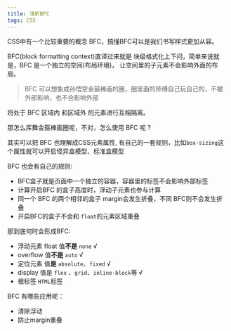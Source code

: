 ```yaml
---
title: 浅析BFC
tags: CSS
---
```


CSS中有一个比较重要的概念 BFC，搞懂BFC可以是我们书写样式更加从容。

BFC(block formatting context)直译过来就是 块级格式化上下问，简单来说就是，BFC 是一个独立的空间(布局环境)， 让空间里的子元素不会影响外面的布局。

> BFC 可以想象成孙悟空金箍棒画的圈，圈里面的师傅自己玩自己的，不被外部影响，也不会影响外部

将处于 BFC 区域内 和区域外 的元素进行互相隔离。 

那怎么挥舞金箍棒画圈呢，不对，怎么使用 BFC 呢 ?

其实可以把 BFC 也理解成CSS元素属性, 有自己的一套规则，比如`box-sizing`这个属性就可以开启怪异盒模型、标准盒模型



BFC 也会有自己的规则:

- BFC盒子就是页面中一个独立的容器，容器里的标签不会影响外部标签
- 计算开启BFC 的盒子高度时，浮动子元素也参与计算
- 同一个 BFC 的两个相邻的盒子 margin会发生折叠，不同 BFC则不会发生折叠
- 开启BFC的盒子不会和 `float`的元素区域重叠

那到底何时会形成BFC: 

- 浮动元素 float  值**不是** `none`  √
- overflow  值**不是** `auto` √
- 定位元素  值**是** `absolute`、`fixed` √
- display     值是 `flex` 、`grid`、`inline-block`等  √
- 根标签 `HTML`标签



BFC  有哪些应用呢：

- 清除浮动
- 防止margin重叠